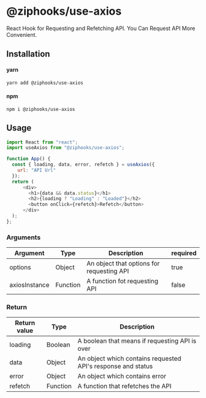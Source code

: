 # @ziphooks/use-axios

React Hook for Requesting and Refetching API. You Can Request API More Convenient.

## Installation

#### yarn

`yarn add @ziphooks/use-axios`

#### npm

`npm i @ziphooks/use-axios`

## Usage

```js
import React from "react";
import useAxios from "@ziphooks/use-axios";

function App() {
  const { loading, data, error, refetch } = useAxios({
    url: "API Url"
  });
  return (
      <div>
        <h1>{data && data.status}</h1>
        <h2>{loading ? "Loading" : "Loaded"}</h2>
        <button onClick={refetch}>Refetch</button>
      </div>
  );
};
```

### Arguments

| Argument | Type | Description | required |
| -- | -- | -- | -- |
| options | Object | An object that options for requesting API | true |
| axiosInstance | Function | A function fot requesting API | false |

### Return

| Return value | Type | Description |
| -- | -- | -- |
| loading | Boolean | A boolean that means if requesting API is over |
| data | Object | An object which contains requested API's response and status |
| error | Object | An object which contains error |
| refetch | Function | A function that refetches the API |